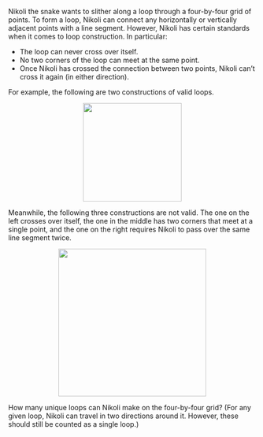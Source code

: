 <!-- <html>

<body>
 -->
<!--
---
layout: page
title: Problem of the Week
---
-->

<!-- 
<p>Due Friday, March 1, 2024 at 3 pm submitted to 
<a href="https://forms.gle/LgCLL5vhwUn6h5eA7"> this Google form.</a> <b> You must be logged into your NAU gmail to submit via this form. </b>
</p>
 -->
<p>	Nikoli the snake wants to slither along a loop through a four-by-four grid of points. To form a loop, Nikoli can connect any horizontally or vertically adjacent points with a line segment. However, Nikoli has certain standards when it comes to loop construction. In particular: </p>
<ul> 
	<li> The loop can never cross over itself.</li>
	<li> No two corners of the loop can meet at the same point.</li>
	<li> Once Nikoli has crossed the connection between two points, Nikoli can’t cross it again (in either direction).</li>
</ul>

<p>For example, the following are two constructions of valid loops.  </p>

<p><center>
<img src = "https://naumathstat.github.io/problem-of-the-week/files/images/2024-03-01b.png" 
style="width:200px">
</center></p>

<p>Meanwhile, the following three constructions are not valid. The one on the left crosses over itself, the one in the middle has two corners that meet at a single point, and the one on the right requires Nikoli to pass over the same line segment twice.
 </p>


<p><center>
<img src = "https://naumathstat.github.io/problem-of-the-week/files/images/2024-03-01.png" 
style="width:300px">
</center></p>

<p> How many unique loops can Nikoli make on the four-by-four grid? (For any given loop, Nikoli can travel in two directions around it. However, these should still be counted as a single loop.) </p>

<!-- Source: Fiddler on the Proof  -->
<!-- <p><center>
<img src = "https://naumathstat.github.io/problem-of-the-week/files/images/2023-11-17.png" 
style="width:200px">
</center></p>  -->